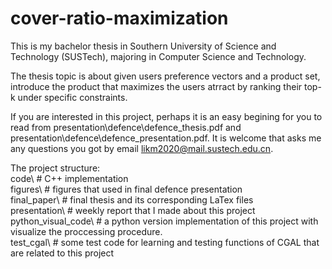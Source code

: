 # cover-ratio-maximization
This is my bachelor thesis in Southern University of Science and Technology (SUSTech), majoring in Computer Science and Technology.

The thesis topic is about given users preference vectors and a product set, introduce the product that maximizes the users atrract by ranking their top-k under specific constraints.


If you are interested in this project, perhaps it is an easy begining for you to read from presentation\defence\defence_thesis.pdf and presentation\defence\defence_presentation.pdf. It is welcome that asks me any questions you got by email likm2020@mail.sustech.edu.cn.

The project structure:
<br>code\ # C++ implementation
<br>figures\ # figures that used in final defence presentation
<br>final_paper\ # final thesis and its corresponding LaTex files
<br>presentation\ # weekly report that I made about this project
<br>python_visual_code\ # a python version implementation of this project with visualize the proccessing procedure.
<br>test_cgal\ # some test code for learning and testing functions of CGAL that are related to this project
